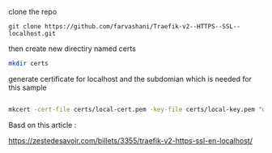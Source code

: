 clone the repo

```
git clone https://github.com/farvashani/Traefik-v2--HTTPS--SSL--localhost.git

```
then 
create new directiry named certs

```bash
mkdir certs 

```

generate certificate for localhost and the subdomian which is needed for this sample
```bash

mkcert -cert-file certs/local-cert.pem -key-file certs/local-key.pem "docker.localhost" "*.docker.localhost" "domain.local" "*.domain.local"

```
Basd on this article : 

https://zestedesavoir.com/billets/3355/traefik-v2-https-ssl-en-localhost/
